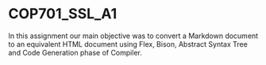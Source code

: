 # COP701_SSL_A1
In this assignment our main objective was to convert a Markdown document to an equivalent HTML document using Flex, Bison, Abstract Syntax Tree and Code Generation phase of Compiler.
